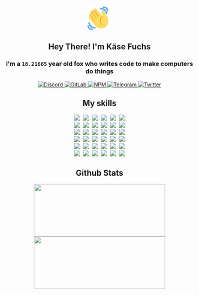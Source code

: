 <div><p align=center><img src=./resources/images/wave.gif width=64px height=64px></p><h2 align=center>Hey There! I'm Käse Fuchs</h2><h3 align=center>I'm a <code>18.21665</code> year old fox who writes code to make computers do things</h3><p align=center><a href=https://discord.com/users/507526681125322772><img alt=Discord src="https://img.shields.io/badge/Discord-5865F2?logo=discord&logoColor=white&style=flat-square#69ca25404d900d7cd10e195a5065e46b"> </a><a href=https://gitlab.com/kasefuchs><img alt=GitLab src="https://img.shields.io/badge/GitLab-330F63?logo=gitlab&logoColor=white&style=flat-square#69ca25404d900d7cd10e195a5065e46b"> </a><a href=https://npmjs.com/~kasefuchs><img alt=NPM src="https://img.shields.io/badge/NPM-CB3837?logo=npm&logoColor=white&style=flat-square#69ca25404d900d7cd10e195a5065e46b"> </a><a href=https://t.me/kasefuchs><img alt=Telegram src="https://img.shields.io/badge/Telegram-2CA5E0?logo=telegram&logoColor=white&style=flat-square#69ca25404d900d7cd10e195a5065e46b"> </a><a href=https://twitter.com/kasefuchs><img alt=Twitter src="https://img.shields.io/badge/Twitter-1DA1F2?logo=twitter&logoColor=white&style=flat-square#69ca25404d900d7cd10e195a5065e46b"></a></p><h2 align=center>My skills</h2><p align=center><a href=https://aws.amazon.com/ ><picture><source srcset="https://skillicons.dev/icons?i=aws&theme=dark#69ca25404d900d7cd10e195a5065e46b" media="(prefers-color-scheme: dark)"><source srcset="https://skillicons.dev/icons?i=aws&theme=light#69ca25404d900d7cd10e195a5065e46b" media="(prefers-color-scheme: light), (prefers-color-scheme: no-preference)"><img src="https://skillicons.dev/icons?i=aws&theme=light#69ca25404d900d7cd10e195a5065e46b"></picture></a>&nbsp;&nbsp;<a href=https://en.wikipedia.org/wiki/Bash_(Unix_shell)><picture><source srcset="https://skillicons.dev/icons?i=bash&theme=dark#69ca25404d900d7cd10e195a5065e46b" media="(prefers-color-scheme: dark)"><source srcset="https://skillicons.dev/icons?i=bash&theme=light#69ca25404d900d7cd10e195a5065e46b" media="(prefers-color-scheme: light), (prefers-color-scheme: no-preference)"><img src="https://skillicons.dev/icons?i=bash&theme=light#69ca25404d900d7cd10e195a5065e46b"></picture></a>&nbsp;&nbsp;<a href=https://discord.com/developers/docs><picture><source srcset="https://skillicons.dev/icons?i=bots&theme=dark#69ca25404d900d7cd10e195a5065e46b" media="(prefers-color-scheme: dark)"><source srcset="https://skillicons.dev/icons?i=bots&theme=light#69ca25404d900d7cd10e195a5065e46b" media="(prefers-color-scheme: light), (prefers-color-scheme: no-preference)"><img src="https://skillicons.dev/icons?i=bots&theme=light#69ca25404d900d7cd10e195a5065e46b"></picture></a>&nbsp;&nbsp;<a href=https://www.cloudflare.com/ ><picture><source srcset="https://skillicons.dev/icons?i=cloudflare&theme=dark#69ca25404d900d7cd10e195a5065e46b" media="(prefers-color-scheme: dark)"><source srcset="https://skillicons.dev/icons?i=cloudflare&theme=light#69ca25404d900d7cd10e195a5065e46b" media="(prefers-color-scheme: light), (prefers-color-scheme: no-preference)"><img src="https://skillicons.dev/icons?i=cloudflare&theme=light#69ca25404d900d7cd10e195a5065e46b"></picture></a>&nbsp;&nbsp;<a href=https://en.wikipedia.org/wiki/CSS><picture><source srcset="https://skillicons.dev/icons?i=css&theme=dark#69ca25404d900d7cd10e195a5065e46b" media="(prefers-color-scheme: dark)"><source srcset="https://skillicons.dev/icons?i=css&theme=light#69ca25404d900d7cd10e195a5065e46b" media="(prefers-color-scheme: light), (prefers-color-scheme: no-preference)"><img src="https://skillicons.dev/icons?i=css&theme=light#69ca25404d900d7cd10e195a5065e46b"></picture></a>&nbsp;&nbsp;<a href=https://www.docker.com/ ><picture><source srcset="https://skillicons.dev/icons?i=docker&theme=dark#69ca25404d900d7cd10e195a5065e46b" media="(prefers-color-scheme: dark)"><source srcset="https://skillicons.dev/icons?i=docker&theme=light#69ca25404d900d7cd10e195a5065e46b" media="(prefers-color-scheme: light), (prefers-color-scheme: no-preference)"><img src="https://skillicons.dev/icons?i=docker&theme=light#69ca25404d900d7cd10e195a5065e46b"></picture></a><br><a href=https://www.electronjs.org/ ><picture><source srcset="https://skillicons.dev/icons?i=electron&theme=dark#69ca25404d900d7cd10e195a5065e46b" media="(prefers-color-scheme: dark)"><source srcset="https://skillicons.dev/icons?i=electron&theme=light#69ca25404d900d7cd10e195a5065e46b" media="(prefers-color-scheme: light), (prefers-color-scheme: no-preference)"><img src="https://skillicons.dev/icons?i=electron&theme=light#69ca25404d900d7cd10e195a5065e46b"></picture></a>&nbsp;&nbsp;<a href=https://expressjs.com/ ><picture><source srcset="https://skillicons.dev/icons?i=express&theme=dark#69ca25404d900d7cd10e195a5065e46b" media="(prefers-color-scheme: dark)"><source srcset="https://skillicons.dev/icons?i=express&theme=light#69ca25404d900d7cd10e195a5065e46b" media="(prefers-color-scheme: light), (prefers-color-scheme: no-preference)"><img src="https://skillicons.dev/icons?i=express&theme=light#69ca25404d900d7cd10e195a5065e46b"></picture></a>&nbsp;&nbsp;<a href=https://www.figma.com/ ><picture><source srcset="https://skillicons.dev/icons?i=figma&theme=dark#69ca25404d900d7cd10e195a5065e46b" media="(prefers-color-scheme: dark)"><source srcset="https://skillicons.dev/icons?i=figma&theme=light#69ca25404d900d7cd10e195a5065e46b" media="(prefers-color-scheme: light), (prefers-color-scheme: no-preference)"><img src="https://skillicons.dev/icons?i=figma&theme=light#69ca25404d900d7cd10e195a5065e46b"></picture></a>&nbsp;&nbsp;<a href=https://firebase.google.com/ ><picture><source srcset="https://skillicons.dev/icons?i=firebase&theme=dark#69ca25404d900d7cd10e195a5065e46b" media="(prefers-color-scheme: dark)"><source srcset="https://skillicons.dev/icons?i=firebase&theme=light#69ca25404d900d7cd10e195a5065e46b" media="(prefers-color-scheme: light), (prefers-color-scheme: no-preference)"><img src="https://skillicons.dev/icons?i=firebase&theme=light#69ca25404d900d7cd10e195a5065e46b"></picture></a>&nbsp;&nbsp;<a href=https://flask.palletsprojects.com/ ><picture><source srcset="https://skillicons.dev/icons?i=flask&theme=dark#69ca25404d900d7cd10e195a5065e46b" media="(prefers-color-scheme: dark)"><source srcset="https://skillicons.dev/icons?i=flask&theme=light#69ca25404d900d7cd10e195a5065e46b" media="(prefers-color-scheme: light), (prefers-color-scheme: no-preference)"><img src="https://skillicons.dev/icons?i=flask&theme=light#69ca25404d900d7cd10e195a5065e46b"></picture></a>&nbsp;&nbsp;<a href=https://cloud.google.com/ ><picture><source srcset="https://skillicons.dev/icons?i=gcp&theme=dark#69ca25404d900d7cd10e195a5065e46b" media="(prefers-color-scheme: dark)"><source srcset="https://skillicons.dev/icons?i=gcp&theme=light#69ca25404d900d7cd10e195a5065e46b" media="(prefers-color-scheme: light), (prefers-color-scheme: no-preference)"><img src="https://skillicons.dev/icons?i=gcp&theme=light#69ca25404d900d7cd10e195a5065e46b"></picture></a><br><a href=https://git-scm.com/ ><picture><source srcset="https://skillicons.dev/icons?i=git&theme=dark#69ca25404d900d7cd10e195a5065e46b" media="(prefers-color-scheme: dark)"><source srcset="https://skillicons.dev/icons?i=git&theme=light#69ca25404d900d7cd10e195a5065e46b" media="(prefers-color-scheme: light), (prefers-color-scheme: no-preference)"><img src="https://skillicons.dev/icons?i=git&theme=light#69ca25404d900d7cd10e195a5065e46b"></picture></a>&nbsp;&nbsp;<a href=https://github.com/ ><picture><source srcset="https://skillicons.dev/icons?i=github&theme=dark#69ca25404d900d7cd10e195a5065e46b" media="(prefers-color-scheme: dark)"><source srcset="https://skillicons.dev/icons?i=github&theme=light#69ca25404d900d7cd10e195a5065e46b" media="(prefers-color-scheme: light), (prefers-color-scheme: no-preference)"><img src="https://skillicons.dev/icons?i=github&theme=light#69ca25404d900d7cd10e195a5065e46b"></picture></a>&nbsp;&nbsp;<a href=https://gitlab.com/ ><picture><source srcset="https://skillicons.dev/icons?i=gitlab&theme=dark#69ca25404d900d7cd10e195a5065e46b" media="(prefers-color-scheme: dark)"><source srcset="https://skillicons.dev/icons?i=gitlab&theme=light#69ca25404d900d7cd10e195a5065e46b" media="(prefers-color-scheme: light), (prefers-color-scheme: no-preference)"><img src="https://skillicons.dev/icons?i=gitlab&theme=light#69ca25404d900d7cd10e195a5065e46b"></picture></a>&nbsp;&nbsp;<a href=https://www.heroku.com/ ><picture><source srcset="https://skillicons.dev/icons?i=heroku&theme=dark#69ca25404d900d7cd10e195a5065e46b" media="(prefers-color-scheme: dark)"><source srcset="https://skillicons.dev/icons?i=heroku&theme=light#69ca25404d900d7cd10e195a5065e46b" media="(prefers-color-scheme: light), (prefers-color-scheme: no-preference)"><img src="https://skillicons.dev/icons?i=heroku&theme=light#69ca25404d900d7cd10e195a5065e46b"></picture></a>&nbsp;&nbsp;<a href=https://en.wikipedia.org/wiki/HTML><picture><source srcset="https://skillicons.dev/icons?i=html&theme=dark#69ca25404d900d7cd10e195a5065e46b" media="(prefers-color-scheme: dark)"><source srcset="https://skillicons.dev/icons?i=html&theme=light#69ca25404d900d7cd10e195a5065e46b" media="(prefers-color-scheme: light), (prefers-color-scheme: no-preference)"><img src="https://skillicons.dev/icons?i=html&theme=light#69ca25404d900d7cd10e195a5065e46b"></picture></a>&nbsp;&nbsp;<a href=https://en.wikipedia.org/wiki/JavaScript><picture><source srcset="https://skillicons.dev/icons?i=js&theme=dark#69ca25404d900d7cd10e195a5065e46b" media="(prefers-color-scheme: dark)"><source srcset="https://skillicons.dev/icons?i=js&theme=light#69ca25404d900d7cd10e195a5065e46b" media="(prefers-color-scheme: light), (prefers-color-scheme: no-preference)"><img src="https://skillicons.dev/icons?i=js&theme=light#69ca25404d900d7cd10e195a5065e46b"></picture></a><br><a href=https://en.wikipedia.org/wiki/Linux><picture><source srcset="https://skillicons.dev/icons?i=linux&theme=dark#69ca25404d900d7cd10e195a5065e46b" media="(prefers-color-scheme: dark)"><source srcset="https://skillicons.dev/icons?i=linux&theme=light#69ca25404d900d7cd10e195a5065e46b" media="(prefers-color-scheme: light), (prefers-color-scheme: no-preference)"><img src="https://skillicons.dev/icons?i=linux&theme=light#69ca25404d900d7cd10e195a5065e46b"></picture></a>&nbsp;&nbsp;<a href=https://mui.com/ ><picture><source srcset="https://skillicons.dev/icons?i=materialui&theme=dark#69ca25404d900d7cd10e195a5065e46b" media="(prefers-color-scheme: dark)"><source srcset="https://skillicons.dev/icons?i=materialui&theme=light#69ca25404d900d7cd10e195a5065e46b" media="(prefers-color-scheme: light), (prefers-color-scheme: no-preference)"><img src="https://skillicons.dev/icons?i=materialui&theme=light#69ca25404d900d7cd10e195a5065e46b"></picture></a>&nbsp;&nbsp;<a href=https://en.wikipedia.org/wiki/Markdown><picture><source srcset="https://skillicons.dev/icons?i=md&theme=dark#69ca25404d900d7cd10e195a5065e46b" media="(prefers-color-scheme: dark)"><source srcset="https://skillicons.dev/icons?i=md&theme=light#69ca25404d900d7cd10e195a5065e46b" media="(prefers-color-scheme: light), (prefers-color-scheme: no-preference)"><img src="https://skillicons.dev/icons?i=md&theme=light#69ca25404d900d7cd10e195a5065e46b"></picture></a>&nbsp;&nbsp;<a href=https://www.mongodb.com/ ><picture><source srcset="https://skillicons.dev/icons?i=mongodb&theme=dark#69ca25404d900d7cd10e195a5065e46b" media="(prefers-color-scheme: dark)"><source srcset="https://skillicons.dev/icons?i=mongodb&theme=light#69ca25404d900d7cd10e195a5065e46b" media="(prefers-color-scheme: light), (prefers-color-scheme: no-preference)"><img src="https://skillicons.dev/icons?i=mongodb&theme=light#69ca25404d900d7cd10e195a5065e46b"></picture></a>&nbsp;&nbsp;<a href=https://www.mysql.com/ ><picture><source srcset="https://skillicons.dev/icons?i=mysql&theme=dark#69ca25404d900d7cd10e195a5065e46b" media="(prefers-color-scheme: dark)"><source srcset="https://skillicons.dev/icons?i=mysql&theme=light#69ca25404d900d7cd10e195a5065e46b" media="(prefers-color-scheme: light), (prefers-color-scheme: no-preference)"><img src="https://skillicons.dev/icons?i=mysql&theme=light#69ca25404d900d7cd10e195a5065e46b"></picture></a>&nbsp;&nbsp;<a href=https://nextjs.org/ ><picture><source srcset="https://skillicons.dev/icons?i=nextjs&theme=dark#69ca25404d900d7cd10e195a5065e46b" media="(prefers-color-scheme: dark)"><source srcset="https://skillicons.dev/icons?i=nextjs&theme=light#69ca25404d900d7cd10e195a5065e46b" media="(prefers-color-scheme: light), (prefers-color-scheme: no-preference)"><img src="https://skillicons.dev/icons?i=nextjs&theme=light#69ca25404d900d7cd10e195a5065e46b"></picture></a><br><a href=https://nodejs.org/en/ ><picture><source srcset="https://skillicons.dev/icons?i=nodejs&theme=dark#69ca25404d900d7cd10e195a5065e46b" media="(prefers-color-scheme: dark)"><source srcset="https://skillicons.dev/icons?i=nodejs&theme=light#69ca25404d900d7cd10e195a5065e46b" media="(prefers-color-scheme: light), (prefers-color-scheme: no-preference)"><img src="https://skillicons.dev/icons?i=nodejs&theme=light#69ca25404d900d7cd10e195a5065e46b"></picture></a>&nbsp;&nbsp;<a href=https://www.postgresql.org/ ><picture><source srcset="https://skillicons.dev/icons?i=postgres&theme=dark#69ca25404d900d7cd10e195a5065e46b" media="(prefers-color-scheme: dark)"><source srcset="https://skillicons.dev/icons?i=postgres&theme=light#69ca25404d900d7cd10e195a5065e46b" media="(prefers-color-scheme: light), (prefers-color-scheme: no-preference)"><img src="https://skillicons.dev/icons?i=postgres&theme=light#69ca25404d900d7cd10e195a5065e46b"></picture></a>&nbsp;&nbsp;<a href=https://learn.microsoft.com/en-us/powershell/ ><picture><source srcset="https://skillicons.dev/icons?i=powershell&theme=dark#69ca25404d900d7cd10e195a5065e46b" media="(prefers-color-scheme: dark)"><source srcset="https://skillicons.dev/icons?i=powershell&theme=light#69ca25404d900d7cd10e195a5065e46b" media="(prefers-color-scheme: light), (prefers-color-scheme: no-preference)"><img src="https://skillicons.dev/icons?i=powershell&theme=light#69ca25404d900d7cd10e195a5065e46b"></picture></a>&nbsp;&nbsp;<a href=https://www.python.org/ ><picture><source srcset="https://skillicons.dev/icons?i=py&theme=dark#69ca25404d900d7cd10e195a5065e46b" media="(prefers-color-scheme: dark)"><source srcset="https://skillicons.dev/icons?i=py&theme=light#69ca25404d900d7cd10e195a5065e46b" media="(prefers-color-scheme: light), (prefers-color-scheme: no-preference)"><img src="https://skillicons.dev/icons?i=py&theme=light#69ca25404d900d7cd10e195a5065e46b"></picture></a>&nbsp;&nbsp;<a href=https://www.raspberrypi.org/ ><picture><source srcset="https://skillicons.dev/icons?i=raspberrypi&theme=dark#69ca25404d900d7cd10e195a5065e46b" media="(prefers-color-scheme: dark)"><source srcset="https://skillicons.dev/icons?i=raspberrypi&theme=light#69ca25404d900d7cd10e195a5065e46b" media="(prefers-color-scheme: light), (prefers-color-scheme: no-preference)"><img src="https://skillicons.dev/icons?i=raspberrypi&theme=light#69ca25404d900d7cd10e195a5065e46b"></picture></a>&nbsp;&nbsp;<a href=https://reactjs.org/ ><picture><source srcset="https://skillicons.dev/icons?i=react&theme=dark#69ca25404d900d7cd10e195a5065e46b" media="(prefers-color-scheme: dark)"><source srcset="https://skillicons.dev/icons?i=react&theme=light#69ca25404d900d7cd10e195a5065e46b" media="(prefers-color-scheme: light), (prefers-color-scheme: no-preference)"><img src="https://skillicons.dev/icons?i=react&theme=light#69ca25404d900d7cd10e195a5065e46b"></picture></a><br><a href=https://redux.js.org/ ><picture><source srcset="https://skillicons.dev/icons?i=redux&theme=dark#69ca25404d900d7cd10e195a5065e46b" media="(prefers-color-scheme: dark)"><source srcset="https://skillicons.dev/icons?i=redux&theme=light#69ca25404d900d7cd10e195a5065e46b" media="(prefers-color-scheme: light), (prefers-color-scheme: no-preference)"><img src="https://skillicons.dev/icons?i=redux&theme=light#69ca25404d900d7cd10e195a5065e46b"></picture></a>&nbsp;&nbsp;<a href=https://en.wikipedia.org/wiki/Regular_expression><picture><source srcset="https://skillicons.dev/icons?i=regex&theme=dark#69ca25404d900d7cd10e195a5065e46b" media="(prefers-color-scheme: dark)"><source srcset="https://skillicons.dev/icons?i=regex&theme=light#69ca25404d900d7cd10e195a5065e46b" media="(prefers-color-scheme: light), (prefers-color-scheme: no-preference)"><img src="https://skillicons.dev/icons?i=regex&theme=light#69ca25404d900d7cd10e195a5065e46b"></picture></a>&nbsp;&nbsp;<a href=https://en.wikipedia.org/wiki/Sass_(stylesheet_language)><picture><source srcset="https://skillicons.dev/icons?i=sass&theme=dark#69ca25404d900d7cd10e195a5065e46b" media="(prefers-color-scheme: dark)"><source srcset="https://skillicons.dev/icons?i=sass&theme=light#69ca25404d900d7cd10e195a5065e46b" media="(prefers-color-scheme: light), (prefers-color-scheme: no-preference)"><img src="https://skillicons.dev/icons?i=sass&theme=light#69ca25404d900d7cd10e195a5065e46b"></picture></a>&nbsp;&nbsp;<a href=https://www.typescriptlang.org/ ><picture><source srcset="https://skillicons.dev/icons?i=ts&theme=dark#69ca25404d900d7cd10e195a5065e46b" media="(prefers-color-scheme: dark)"><source srcset="https://skillicons.dev/icons?i=ts&theme=light#69ca25404d900d7cd10e195a5065e46b" media="(prefers-color-scheme: light), (prefers-color-scheme: no-preference)"><img src="https://skillicons.dev/icons?i=ts&theme=light#69ca25404d900d7cd10e195a5065e46b"></picture></a>&nbsp;&nbsp;<a href=https://unity.com/ ><picture><source srcset="https://skillicons.dev/icons?i=unity&theme=dark#69ca25404d900d7cd10e195a5065e46b" media="(prefers-color-scheme: dark)"><source srcset="https://skillicons.dev/icons?i=unity&theme=light#69ca25404d900d7cd10e195a5065e46b" media="(prefers-color-scheme: light), (prefers-color-scheme: no-preference)"><img src="https://skillicons.dev/icons?i=unity&theme=light#69ca25404d900d7cd10e195a5065e46b"></picture></a>&nbsp;&nbsp;<a href=https://workers.cloudflare.com/ ><picture><source srcset="https://skillicons.dev/icons?i=workers&theme=dark#69ca25404d900d7cd10e195a5065e46b" media="(prefers-color-scheme: dark)"><source srcset="https://skillicons.dev/icons?i=workers&theme=light#69ca25404d900d7cd10e195a5065e46b" media="(prefers-color-scheme: light), (prefers-color-scheme: no-preference)"><img src="https://skillicons.dev/icons?i=workers&theme=light#69ca25404d900d7cd10e195a5065e46b"></picture></a><br></p><h2 align=center>Github Stats</h2><p align=center><picture><source srcset="https://github-readme-stats-kasefuchs.vercel.app/api/?count_private=true&hide_border=true&hide_rank=true&line_height=20&hide_title=true&username=Kasefuchs&theme=dark#69ca25404d900d7cd10e195a5065e46b" media="(prefers-color-scheme: dark)"><source srcset="https://github-readme-stats-kasefuchs.vercel.app/api/?count_private=true&hide_border=true&hide_rank=true&line_height=20&hide_title=true&username=Kasefuchs&theme=light#69ca25404d900d7cd10e195a5065e46b" media="(prefers-color-scheme: light), (prefers-color-scheme: no-preference)"><img align=middle width=350 height=140 src="https://github-readme-stats-kasefuchs.vercel.app/api/?count_private=true&hide_border=true&hide_rank=true&line_height=20&hide_title=true&username=Kasefuchs&theme=light#69ca25404d900d7cd10e195a5065e46b"></picture><picture><source srcset="https://github-readme-stats-kasefuchs.vercel.app/api/top-langs/?count_private=true&hide_border=true&layout=compact&username=Kasefuchs&theme=dark#69ca25404d900d7cd10e195a5065e46b" media="(prefers-color-scheme: dark)"><source srcset="https://github-readme-stats-kasefuchs.vercel.app/api/top-langs/?count_private=true&hide_border=true&layout=compact&username=Kasefuchs&theme=light#69ca25404d900d7cd10e195a5065e46b" media="(prefers-color-scheme: light), (prefers-color-scheme: no-preference)"><img align=middle width=350 height=140 src="https://github-readme-stats-kasefuchs.vercel.app/api/top-langs/?count_private=true&hide_border=true&layout=compact&username=Kasefuchs&theme=light#69ca25404d900d7cd10e195a5065e46b"></picture></p><img src="https://hit.yhype.me/github/profile?user_id=64592097#69ca25404d900d7cd10e195a5065e46b" alt=""></div>